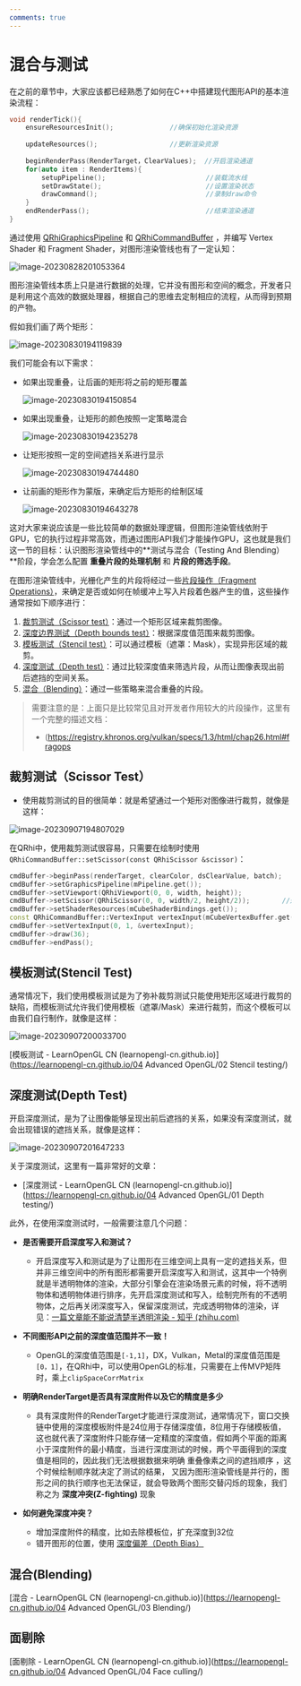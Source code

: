 ```yaml
---
comments: true
---
```


# 混合与测试

在之前的章节中，大家应该都已经熟悉了如何在C++中搭建现代图形API的基本渲染流程：

``` C++
void renderTick(){
    ensureResourcesInit();				//确保初始化渲染资源
 
    updateResources();					//更新渲染资源
    
    beginRenderPass(RenderTarget，ClearValues);	//开启渲染通道
   	for(auto item : RenderItems){						
        setupPipeline();						 //装载流水线
        setDrawState();							 //设置渲染状态
        drawCommand();							 //录制draw命令
    }
    endRenderPass();							 //结束渲染通道
}
```

通过使用 [QRhiGraphicsPipeline](https://alpqr.github.io/qtrhi/qrhigraphicspipeline.html) 和 [QRhiCommandBuffer](https://alpqr.github.io/qtrhi/qrhicommandbuffer.html) ，并编写 Vertex Shader 和 Fragment Shader，对图形渲染管线也有了一定认知：

![image-20230828201053364](C:\Users\fuxinghao\AppData\Roaming\Typora\typora-user-images\image-20230828201053364.png)

图形渲染管线本质上只是进行数据的处理，它并没有图形和空间的概念，开发者只是利用这个高效的数据处理器，根据自己的思维去定制相应的流程，从而得到预期的产物。

假如我们画了两个矩形：

![image-20230830194119839](Resources/image-20230830194119839.png)

我们可能会有以下需求：

- 如果出现重叠，让后画的矩形将之前的矩形覆盖

  ![image-20230830194150854](Resources/image-20230830194150854.png)

- 如果出现重叠，让矩形的颜色按照一定策略混合

  ![image-20230830194235278](Resources/image-20230830194235278.png)

- 让矩形按照一定的空间遮挡关系进行显示

  ![image-20230830194744480](Resources/image-20230830194744480.png)

- 让前画的矩形作为蒙版，来确定后方矩形的绘制区域

  ![image-20230830194643278](Resources/image-20230830194643278.png)

这对大家来说应该是一些比较简单的数据处理逻辑，但图形渲染管线依附于GPU，它的执行过程非常高效，而通过图形API我们才能操作GPU，这也就是我们这一节的目标：认识图形渲染管线中的**测试与混合（Testing And Blending）**阶段，学会怎么配置 **重叠片段的处理机制** 和 **片段的筛选手段**。

在图形渲染管线中，光栅化产生的片段将经过一些[片段操作（Fragment Operations）](https://registry.khronos.org/vulkan/specs/1.3/html/chap26.html#fragops)，来确定是否或如何在帧缓冲上写入片段着色器产生的值，这些操作通常按如下顺序进行：

1. [裁剪测试（Scissor test）](https://registry.khronos.org/vulkan/specs/1.3/html/chap26.html#fragops-scissor)：通过一个矩形区域来裁剪图像。
2. [深度边界测试（Depth bounds test）](https://registry.khronos.org/vulkan/specs/1.3/html/chap26.html#fragops-dbt)：根据深度值范围来裁剪图像。
3. [模板测试（Stencil test）](https://registry.khronos.org/vulkan/specs/1.3/html/chap26.html#fragops-stencil)：可以通过模板（遮罩：Mask），实现异形区域的裁剪。
4. [深度测试（Depth test）](https://registry.khronos.org/vulkan/specs/1.3/html/chap26.html#fragops-depth)：通过比较深度值来筛选片段，从而让图像表现出前后遮挡的空间关系。
5. [混合（Blending）](https://registry.khronos.org/vulkan/specs/1.3/html/chap27.html#framebuffer-blending)：通过一些策略来混合重叠的片段。

> 需要注意的是：上面只是比较常见且对开发者作用较大的片段操作，这里有一个完整的描述文档：
>
> - (https://registry.khronos.org/vulkan/specs/1.3/html/chap26.html#fragops

## 裁剪测试（Scissor Test）

- 使用裁剪测试的目的很简单：就是希望通过一个矩形对图像进行裁剪，就像是这样：

![image-20230907194807029](Resources/image-20230907194807029.png)

在QRhi中，使用裁剪测试很容易，只需要在绘制时使用`QRhiCommandBuffer::setScissor(const QRhiScissor &scissor)`：

```C++
cmdBuffer->beginPass(renderTarget, clearColor, dsClearValue, batch);
cmdBuffer->setGraphicsPipeline(mPipeline.get());
cmdBuffer->setViewport(QRhiViewport(0, 0, width, height));
cmdBuffer->setScissor(QRhiScissor(0, 0, width/2, height/2));		//通过裁剪只保留左上角区域
cmdBuffer->setShaderResources(mCubeShaderBindings.get());
const QRhiCommandBuffer::VertexInput vertexInput(mCubeVertexBuffer.get(), 0);
cmdBuffer->setVertexInput(0, 1, &vertexInput);
cmdBuffer->draw(36);
cmdBuffer->endPass();
```

## 模板测试(Stencil Test)

通常情况下，我们使用模板测试是为了弥补裁剪测试只能使用矩形区域进行裁剪的缺陷，而模板测试允许我们使用模板（遮罩/Mask）来进行裁剪，而这个模板可以由我们自行制作，就像是这样：

![image-20230907200033700](Resources/image-20230907200033700.png)

[模板测试 - LearnOpenGL CN (learnopengl-cn.github.io)](https://learnopengl-cn.github.io/04 Advanced OpenGL/02 Stencil testing/)

## 深度测试(Depth Test)

开启深度测试，是为了让图像能够呈现出前后遮挡的关系，如果没有深度测试，就会出现错误的遮挡关系，就像是这样：

![image-20230907201647233](Resources/image-20230907201647233.png)

关于深度测试，这里有一篇非常好的文章：

- [深度测试 - LearnOpenGL CN (learnopengl-cn.github.io)](https://learnopengl-cn.github.io/04 Advanced OpenGL/01 Depth testing/)

此外，在使用深度测试时，一般需要注意几个问题：

- **是否需要开启深度写入和测试？**
  - 开启深度写入和测试是为了让图形在三维空间上具有一定的遮挡关系，但并非三维空间中的所有图形都需要开启深度写入和测试，这其中一个特例就是半透明物体的渲染，大部分引擎会在渲染场景元素的时候，将不透明物体和透明物体进行排序，先开启深度测试和写入，绘制完所有的不透明物体，之后再关闭深度写入，保留深度测试，完成透明物体的渲染，详见：[一篇文章能不能说清楚半透明渲染 - 知乎 (zhihu.com)](https://zhuanlan.zhihu.com/p/579419607)

- **不同图形API之前的深度值范围并不一致！**
  - OpenGL的深度值范围是`[-1,1]`，DX，Vulkan，Metal的深度值范围是`[0，1]`，在QRhi中，可以使用OpenGL的标准，只需要在上传MVP矩阵时，乘上`clipSpaceCorrMatrix`

- **明确RenderTarget是否具有深度附件以及它的精度是多少**
  - 具有深度附件的RenderTarget才能进行深度测试，通常情况下，窗口交换链中使用的深度模板附件是24位用于存储深度值，8位用于存储模板值，这也就代表了深度附件只能存储一定精度的深度值，假如两个平面的距离小于深度附件的最小精度，当进行深度测试的时候，两个平面得到的深度值是相同的，因此我们无法根据数据来明确 重叠像素之间的遮挡顺序 ，这个时候绘制顺序就决定了测试的结果， 又因为图形渲染管线是并行的，图形之间的执行顺序也无法保证，就会导致两个图形交替闪烁的现象，我们称之为 **深度冲突(Z-fighting)** 现象

- **如何避免深度冲突？**
  - 增加深度附件的精度，比如去除模板位，扩充深度到32位
  - 错开图形的位置，使用 [深度偏差（Depth Bias） ](https://learn.microsoft.com/zh-cn/windows/win32/direct3d11/d3d10-graphics-programming-guide-output-merger-stage-depth-bias?redirectedfrom=MSDN)

## 混合(Blending)

[混合 - LearnOpenGL CN (learnopengl-cn.github.io)](https://learnopengl-cn.github.io/04 Advanced OpenGL/03 Blending/)

## 面剔除

[面剔除 - LearnOpenGL CN (learnopengl-cn.github.io)](https://learnopengl-cn.github.io/04 Advanced OpenGL/04 Face culling/)



